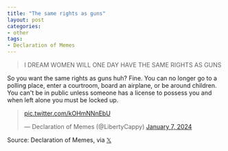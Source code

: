 ```yaml
---
title: "The same rights as guns"
layout: post
categories:
- other
tags: 
- Declaration of Memes
---
```


> I DREAM WOMEN WILL ONE DAY HAVE THE SAME RIGHTS AS GUNS

So you want the same rights as guns huh? Fine. You can no longer go to a polling place, enter a courtroom, board an airplane, or be around children. You can't be in public unless someone has a license to possess you and when left alone you must be locked up.

<blockquote class="twitter-tweet"><p lang="zxx" dir="ltr"><a href="https://t.co/kOHmNNnEbU">pic.twitter.com/kOHmNNnEbU</a></p>&mdash; Declaration of Memes (@LibertyCappy) <a href="https://twitter.com/LibertyCappy/status/1744003455759560732?ref_src=twsrc%5Etfw">January 7, 2024</a></blockquote> <script async src="https://platform.twitter.com/widgets.js" charset="utf-8"></script>

Source: Declaration of Memes, via [𝕏](https://x.com)
